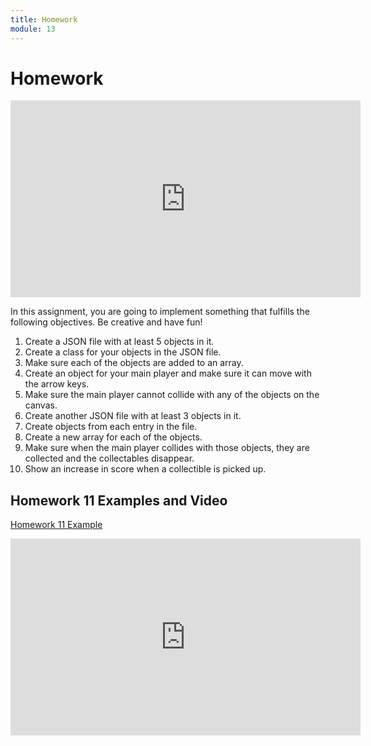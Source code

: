 ```yaml
---
title: Homework
module: 13
---
```


# Homework

<iframe width="560" height="315" src="https://www.youtube.com/embed/FnXhl_upy-0" frameborder="0" allow="accelerometer; autoplay; encrypted-media; gyroscope; picture-in-picture" allowfullscreen></iframe>

In this assignment, you are going to implement something that fulfills the following objectives. Be creative and have fun!

1. Create a JSON file with at least 5 objects in it.
2. Create a class for your objects in the JSON file.
3. Make sure each of the objects are added to an array.
4. Create an object for your main player and make sure it can move with the arrow keys.
5. Make sure the main player cannot collide with any of the objects on the canvas.
6. Create another JSON file with at least 3 objects in it.
7. Create objects from each entry in the file.
8. Create a new array for each of the objects.
9. Make sure when the main player collides with those objects, they are collected and the collectables disappear.
10. Show an increase in score when a collectible is picked up.

## Homework 11 Examples and Video

[Homework 11 Example](https://github.com/Montana-Media-Arts/441-WebTech-Spring2019/tree/master/Week%2013%20Examples)

<iframe width="560" height="315" src="https://www.youtube.com/embed/t597bDuB4Lk" frameborder="0" allow="accelerometer; autoplay; encrypted-media; gyroscope; picture-in-picture" allowfullscreen></iframe>
